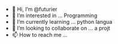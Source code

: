 - 👋 Hi, I’m @futurier
- 👀 I’m interested in ... Programming
- 🌱 I’m currently learning ... python langua
- 💞️ I’m looking to collaborate on ... a projt
- 📫 How to reach me ...

<!---
futurier/futurier is a ✨ special ✨ repository because its `README.md` (this file) appears on your GitHub profile.
You can click the Preview link to take a look at your changes.
--->
